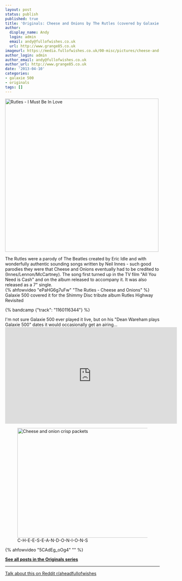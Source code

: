 ```yaml
---
layout: post
status: publish
published: true
title: 'Originals: Cheese and Onions by The Rutles (covered by Galaxie 500)'
author:
  display_name: Andy
  login: admin
  email: andy@fullofwishes.co.uk
  url: http://www.grange85.co.uk
imageurl: https://media.fullofwishes.co.uk/00-misc/pictures/cheese-and-onion-crisps.jpg
author_login: admin
author_email: andy@fullofwishes.co.uk
author_url: http://www.grange85.co.uk
date: '2013-04-10'
categories:
- galaxie 500
- originals
tags: []
---
```

<p><a href="http://www.flickr.com/photos/93794413@N00/6759333055/" title="Rutles - I Must Be In Love by The Downstairs Lounge, on Flickr"><img class="aligncenter" src="https://farm8.staticflickr.com/7164/6759333055_c2b429f697.jpg" width="500" height="500" alt="Rutles - I Must Be In Love"></a></p>
<p>The Rutles were a parody of The Beatles created by Eric Idle and with wonderfully authentic sounding songs written by Neil Innes - such good parodies they were that Cheese and Onions eventually had to be credited to (Innes/Lennon/McCartney). The song first turned up in the TV film "All You Need is Cash" and on the album released to accompany it. It was also released as a 7" single.<br />
{% ahfowvideo "ePaHG6g7uFw" "The Rutles - Cheese and Onions" %}
<a id="more"></a><a id="more-3907"></a><br />
Galaxie 500 covered it for the Shimmy Disc tribute album Rutles Highway Revisited<br />
</p>
{% bandcamp {"track": "1160116344"} %}
<p>I'm not sure Galaxie 500 ever played it live, but on his "Dean Wareham plays Galaxie 500" dates it would occasionally get an airing...<br />
<iframe width="560" height="315" src="https://www.youtube-nocookie.com/embed/wM5MWqOtHss" frameborder="0" allowfullscreen></iframe>
<p><figure class="caption aligncenter"><img src="https://media.fullofwishes.co.uk/00-misc/pictures/cheese-and-onion-crisps.jpg" width="550" height="358" alt="Cheese and onion crisp packets" class /><figcaption class="caption-text"> C-H-E-E-S-E-A-N-D-O-N-I-O-N-S</figcaption></figure>
{% ahfowvideo "5CAdEg_oOg4" "" %}
<p><strong><a href="/category/originals/" title="List: Originals">See all posts in the Originals series</a></strong></p>

--- 

<i class="fa fa-comments" aria-hidden="true"></i>  [Talk about this on Reddit r/aheadfullofwishes](https://www.reddit.com/r/aheadfullofwishes/comments/ickrca/originals_cheese_and_onions_by_the_rutles_covered/)

